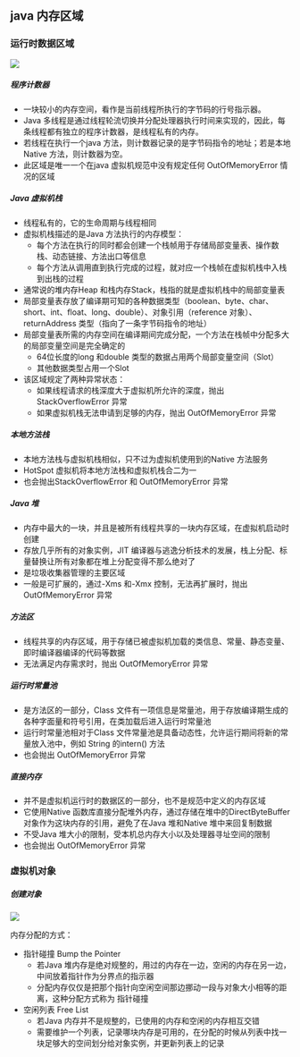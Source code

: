 ## java 内存区域

### 运行时数据区域

![](https://oscimg.oschina.net/oscnet/up-f27e86aeb03a57f0066fdb1e9d72eccf69d.png)

##### 程序计数器
* 一块较小的内存空间，看作是当前线程所执行的字节码的行号指示器。
* Java 多线程是通过线程轮流切换并分配处理器执行时间来实现的，因此，每条线程都有独立的程序计数器，是线程私有的内存。
* 若线程在执行一个java 方法，则计数器记录的是字节码指令的地址；若是本地Native 方法，则计数器为空。
* 此区域是唯一一个在java 虚拟机规范中没有规定任何 OutOfMemoryError 情况的区域

##### Java 虚拟机栈
* 线程私有的，它的生命周期与线程相同
* 虚拟机栈描述的是Java 方法执行的内存模型：
    * 每个方法在执行的同时都会创建一个栈帧用于存储局部变量表、操作数栈、动态链接、方法出口等信息
    * 每个方法从调用直到执行完成的过程，就对应一个栈帧在虚拟机栈中入栈到出栈的过程
* 通常说的堆内存Heap 和栈内存Stack，栈指的就是虚拟机栈中的局部变量表
* 局部变量表存放了编译期可知的各种数据类型（boolean、byte、char、short、int、float、long、double）、对象引用（reference 对象）、returnAddress 类型（指向了一条字节码指令的地址）
* 局部变量表所需的内存空间在编译期间完成分配，一个方法在栈帧中分配多大的局部变量空间是完全确定的
    * 64位长度的long 和double 类型的数据占用两个局部变量空间（Slot）
    * 其他数据类型占用一个Slot
* 该区域规定了两种异常状态：
    * 如果线程请求的栈深度大于虚拟机所允许的深度，抛出 StackOverflowError 异常
    * 如果虚拟机栈无法申请到足够的内存，抛出 OutOfMemoryError 异常

##### 本地方法栈
* 本地方法栈与虚拟机栈相似，只不过为虚拟机使用到的Native 方法服务
* HotSpot 虚拟机将本地方法栈和虚拟机栈合二为一
* 也会抛出StackOverflowError 和 OutOfMemoryError 异常

##### Java 堆
* 内存中最大的一块，并且是被所有线程共享的一块内存区域，在虚拟机启动时创建
* 存放几乎所有的对象实例，JIT 编译器与逃逸分析技术的发展，栈上分配、标量替换让所有对象都在堆上分配变得不那么绝对了
* 是垃圾收集器管理的主要区域
* 一般是可扩展的，通过-Xms 和-Xmx 控制，无法再扩展时，抛出 OutOfMemoryError 异常

##### 方法区
* 线程共享的内存区域，用于存储已被虚拟机加载的类信息、常量、静态变量、即时编译器编译的代码等数据
* 无法满足内存需求时，抛出 OutOfMemoryError 异常

##### 运行时常量池
* 是方法区的一部分，Class 文件有一项信息是常量池，用于存放编译期生成的各种字面量和符号引用，在类加载后进入运行时常量池
* 运行时常量池相对于Class 文件常量池是具备动态性，允许运行期间将新的常量放入池中，例如 String 的intern() 方法
* 也会抛出 OutOfMemoryError 异常

##### 直接内存
* 并不是虚拟机运行时的数据区的一部分，也不是规范中定义的内存区域
* 它使用Native 函数库直接分配堆外内存，通过存储在堆中的DirectByteBuffer 对象作为这块内存的引用，避免了在Java 堆和Native 堆中来回复制数据
* 不受Java 堆大小的限制，受本机总内存大小以及处理器寻址空间的限制
* 也会抛出 OutOfMemoryError 异常


### 虚拟机对象

##### 创建对象

![](https://oscimg.oschina.net/oscnet/up-f2c422c3e896da4bf478e9e9debe4252e36.png)

内存分配的方式：
* 指针碰撞 Bump the Pointer
    * 若Java 堆内存是绝对规整的，用过的内存在一边，空闲的内存在另一边，中间放着指针作为分界点的指示器
    * 分配内存仅仅是把那个指针向空闲空间那边挪动一段与对象大小相等的距离，这种分配方式称为 指针碰撞
* 空闲列表 Free List
    * 若Java 内存并不是规整的，已使用的内存和空闲的内存相互交错
    * 需要维护一个列表，记录哪块内存是可用的，在分配的时候从列表中找一块足够大的空间划分给对象实例，并更新列表上的记录




















